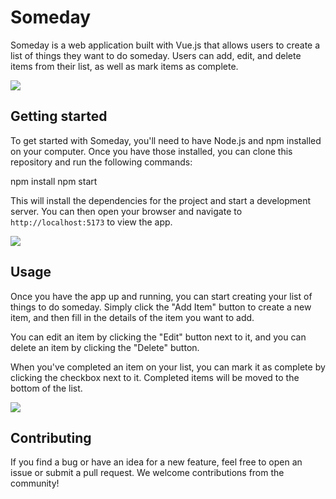 # Someday

Someday is a web application built with Vue.js that allows users to create a list of things they want to do someday.
Users can add, edit, and delete items from their list, as well as mark items as complete.

<img src="https://i.gyazo.com/e7fa67f1ef3491ca1a95d35075eb77a8.png" />

## Getting started

To get started with Someday, you'll need to have Node.js and npm installed on your computer. 
Once you have those installed, you can clone this repository and run the following commands:

npm install
npm start

This will install the dependencies for the project and start a development server.
You can then open your browser and navigate to `http://localhost:5173` to view the app.

<img src="https://i.gyazo.com/c06476c8b6da845b5950d5212eb39c0d.png" />

## Usage

Once you have the app up and running, you can start creating your list of things to do someday. Simply click the "Add Item" button to create a new item, and then fill in the details of the item you want to add.

You can edit an item by clicking the "Edit" button next to it, and you can delete an item by clicking the "Delete" button.

When you've completed an item on your list, you can mark it as complete by clicking the checkbox next to it. Completed items will be moved to the bottom of the list.

<img src="https://i.gyazo.com/950740c80ce4fb40f356cc7ea0822c77.png" />

## Contributing

If you find a bug or have an idea for a new feature, feel free to open an issue or submit a pull request. We welcome contributions from the community!
